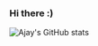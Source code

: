### Hi there :)
<!---
- 🔭 I’m currently working on NeuroEvolution in AutoMl, BPPL smart app and a few other small projects on the side
- 🌱 I’m currently learning React, Spring and NeuroEvolution
- 🤔 I’m looking for help with ...
- 💬 Ask me about ...
- 📫 How to reach me: ...
- 😄 Pronouns: ...
- ⚡ Fun fact: ...
-->

![Ajay's GitHub stats](https://github-readme-stats.vercel.app/api?username=ajayprem&show_icons=true&theme=radical&&count_private=true)
